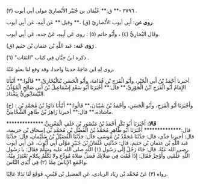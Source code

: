 ٣٧٩٦ -** ق:** عُثْمَان بن جُبَيْر الأَنْصارِيّ مولى أبي أيوب (٣) .

**روى عن:** أَبِي أيوب الأَنْصارِيّ (ق) ،** وقيل:** عَن أَبِيهِ، عَن أَبِي أيوب.

وقَال البُخارِيُّ (٤) ، وأَبُو حاتم (٥) : روى عَن أَبِيهِ، عَنْ جده، عَن أَبِي أيوب.

**رَوَى عَنه:** عَبد اللَّهِ بْن عثمان بْن خثيم (ق) .

ذكره ابنُ حِبَّان فِي كتاب "الثقات" (٦) .

روى لِهِ ابن مَاجَهْ حديثا واحدا، وقد وقع لنا بعلو عَنْهُ.

أخبرنا أَحْمَدُ بْنُ أَبي الْخَيْرِ، وأَبُو الْفَرَجِ بْنِ قُدَامَةَ، وأَبُو الْحَسَنِ بْنالْبُخَارِيِّ،** قَالُوا:** أَنْبَأَنَا الإِمَامُ أَبُو الْفَرَجِ ابْنُ الْجَوْزِيِّ،** قال:** أَخْبَرَنَا أَبُو سَعْدٍ إِسْمَاعِيلُ بْنُ أَبي صَالِحٍ الْمُؤَذِّنُ النَّيْسَابُورِيُّ بِبَغْدَادَ.

(ح) : وأَخْبَرَنَا أَبُو الْفَرَجِ، وأَبُو الْحَسَنِ، وأَحْمَدُ بْنُ شَيْبَانَ،** قَالُوا:** أَنْبَأَنَا دَاوُدُ بْنُ مُحَمَّدِ بْنِ ماشاذة،** قال:** أخبرنا زَاهِرُ بْنُ طَاهِرٍ الشَّحَّامِيُّ.

**قَالا:** أَخْبَرَنَا أَبُو بَكْرٍ أَحْمَدُ بْنُ مَنْصُورِ بْنِ خَلَفٍ الْمَغْرِبِيُّ،************** قال:************** أَخْبَرَنَا أَبُو طَاهِرٍ مُحَمَّدُ بْنُ الْفَضْلِ بْنِ مُحَمَّدِ بْن إسحاق بْن خزيمة، قال: أخبرنا جَدِّي، قال: حَدَّثَنَا مُحَمَّدُ بْنُ مُوسَى، قال: حَدَّثَنَا الْفُضَيْلُ بْنُ سُلَيْمان، قال: حَدَّثَنَا عَبد اللَّهِ بْن عثمان بْن خثيم، قال: حَدَّثَنِي عُثْمَانُ بْنُ جُبَيْرٍ مَوْلَى أَبِي أَيُّوبَ، عَن أَبِي أيوب رضي الله عَنْهُ. قال: جَاءَ رَجُلٌ إِلَى رَسُول (١) اللَّهِ صلى الله عليه وسَلَّمَ فقَالَ: يا رَسُول اللَّهِ عَلِّمْنِي وأَوْجِزْ فَقَالَ: إِذَا قُمْتَ فِي صَلاتِكَ فَصَلِّ صَلاةَ مُوَدِّعٍ ولا تَكَلَّمُ بِكلامٍ تَعْتَذِرُ مِنْهُ، واجْمَعِ الإِيَاسَ مِمَّا (٢) فِي أَيْدِي النَّاسَ.

رواه (٣) عَنْ مُحَمَّد بْن زِيَاد الزيادي، عَنِ الفضيل بْن قَيْسٍ، فَوَقَعَ لَنَا بَدَلا عَالِيًا.
